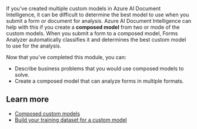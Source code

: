 If you've created multiple custom models in Azure AI Document Intelligence, it can be difficult to determine the best model to use when you submit a form or document for analysis. Azure AI Document Intelligence can help with this if you create a **composed model** from two or mode of the custom models. When you submit a form to a composed model, Forms Analyzer automatically classifies it and determines the best custom model to use for the analysis. 

Now that you've completed this module, you can:

- Describe business problems that you would use composed models to solve.
- Create a composed model that can analyze forms in multiple formats.

## Learn more

- [Composed custom models](/azure/ai-services/document-intelligence/concept-composed-models)
- [Build your training dataset for a custom model](/azure/ai-services/document-intelligence/how-to-guides/build-a-custom-model)
